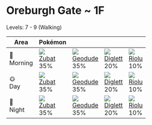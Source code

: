 # Oreburgh Gate ~ 1F
Levels: 7 - 9 (Walking)

Area         | Pokémon                      | &nbsp;                         | &nbsp;                         | &nbsp;                       | 
---          | ---                          | ---                            | ---                            | ---                          | 
🌅<br>Morning | ![][041]<br> [Zubat]<br> 35% | ![][074]<br> [Geodude]<br> 35% | ![][050]<br> [Diglett]<br> 20% | ![][447]<br> [Riolu]<br> 10% | 
🌞<br>Day     | ![][041]<br> [Zubat]<br> 35% | ![][074]<br> [Geodude]<br> 35% | ![][050]<br> [Diglett]<br> 20% | ![][447]<br> [Riolu]<br> 10% | 
🌙<br>Night   | ![][041]<br> [Zubat]<br> 35% | ![][074]<br> [Geodude]<br> 35% | ![][050]<br> [Diglett]<br> 20% | ![][447]<br> [Riolu]<br> 10% | 

[Zubat]: ../../pokemon_changes/041/
[Diglett]: ../../pokemon_changes/050/
[Geodude]: ../../pokemon_changes/074/
[Riolu]: ../../pokemon_changes/447/
[041]: ../img/pokemon/041.png
[050]: ../img/pokemon/050.png
[074]: ../img/pokemon/074.png
[447]: ../img/pokemon/447.png
